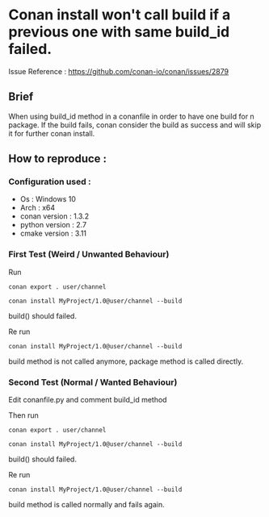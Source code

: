 # Conan install won't call build if a previous one with same build_id failed.

Issue Reference : https://github.com/conan-io/conan/issues/2879

## Brief 

When using build_id method in a conanfile in order to have one build for n package.
If the build fails, conan consider the build as success and will skip it for further conan install.


## How to reproduce : 

### Configuration used : 

- Os : Windows 10
- Arch : x64
- conan version : 1.3.2
- python version : 2.7
- cmake version : 3.11

### First Test (Weird / Unwanted Behaviour)

Run 

```
conan export . user/channel
```

```
conan install MyProject/1.0@user/channel --build
```

build() should failed.

Re run 
```
conan install MyProject/1.0@user/channel --build
```

build method is not called anymore, package method is called directly.

### Second Test (Normal / Wanted Behaviour)

Edit conanfile.py and comment build_id method

Then run 
```
conan export . user/channel
```

```
conan install MyProject/1.0@user/channel --build
```

build() should failed.

Re run 
```
conan install MyProject/1.0@user/channel --build
```

build method is called normally and fails again.